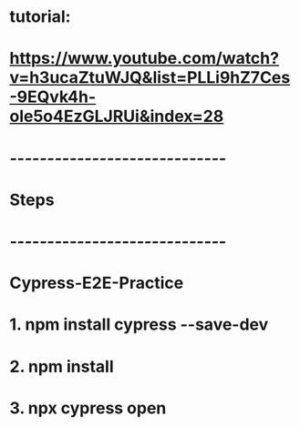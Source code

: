 # tutorial:
# https://www.youtube.com/watch?v=h3ucaZtuWJQ&list=PLLi9hZ7Ces-9EQvk4h-ole5o4EzGLJRUi&index=28

# *-----------------------------*
#         Steps
# *-----------------------------*
# Cypress-E2E-Practice
# 1. npm install cypress --save-dev
# 2. npm install
# 3. npx cypress open